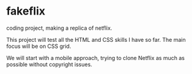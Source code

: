 # fakeflix
coding project, making a replica of netflix.

This project will test all the HTML and CSS skills I have so far. The main focus will be on CSS grid.

We will start with a mobile approach, trying to clone Netflix as much as possible without copyright issues.